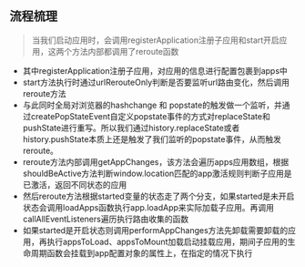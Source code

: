 ## 流程梳理
> 当我们启动应用时，会调用registerApplication注册子应用和start开启应用，这两个方法内部都调用了reroute函数


* 其中registerApplication注册子应用，对应用的信息进行配置包裹到apps中
* start方法执行时通过urlRerouteOnly判断是否要监听url路由变化，然后调用reroute方法
* 与此同时全局对浏览器的hashchange 和 popstate的触发做一个监听，并通过createPopStateEvent自定义popstate事件的方式对replaceState和pushState进行重写。所以我们通过history.replaceState或者history.pushState本质上还是触发了我们监听的popstate事件，从而触发reroute。
* reroute方法内部调用getAppChanges，该方法会遍历apps应用数组，根据shouldBeActive方法判断window.location匹配的app激活规则判断子应用是已激活，返回不同状态的应用
* 然后reroute方法根据started变量的状态走了两个分支，如果started是未开启状态会调用loadApps函数执行app.loadApp来实际加载子应用。再调用callAllEventListeners遍历执行路由收集的函数
* 如果started是开启状态则调用performAppChanges方法先卸载需要卸载的应用，再执行appsToLoad、appsToMount加载启动挂载应用，期间子应用的生命周期函数会挂载到app配置对象的属性上，在指定的情况下执行